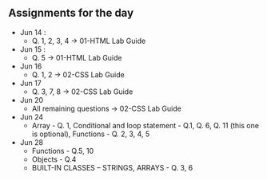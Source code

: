 ## Assignments for the day
- Jun 14 :
    - Q. 1, 2, 3, 4 -> 01-HTML Lab Guide
- Jun 15 :
    - Q. 5 -> 01-HTML Lab Guide
- Jun 16
    - Q. 1, 2 -> 02-CSS Lab Guide
- Jun 17
    - Q. 3, 7, 8 -> 02-CSS Lab Guide
- Jun 20
    - All remaining questions -> 02-CSS Lab Guide
- Jun 24
    - Array - Q. 1, Conditional and loop statement - Q.1, Q. 6, Q. 11 (this one is optional), Functions - Q. 2, 3, 4, 5
- Jun 28
    - Functions - Q.5, 10
    - Objects - Q.4
    - BUILT-IN CLASSES – STRINGS, ARRAYS - Q. 3, 6
